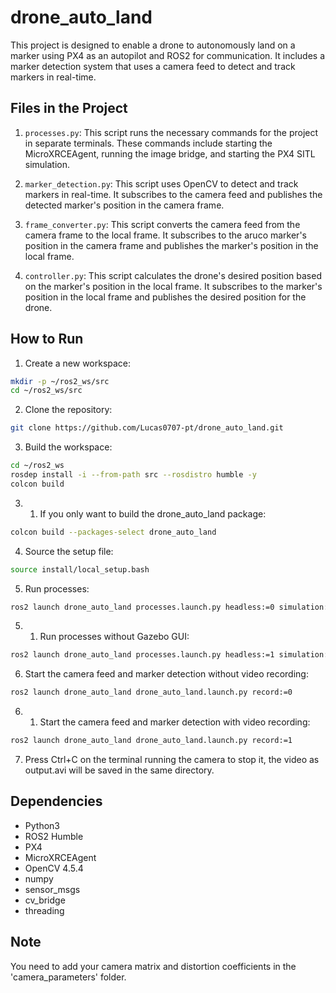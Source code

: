# drone_auto_land

This project is designed to enable a drone to autonomously land on a marker using PX4 as an autopilot and ROS2 for communication. It includes a marker detection system that uses a camera feed to detect and track markers in real-time.

## Files in the Project

1. `processes.py`: This script runs the necessary commands for the project in separate terminals. These commands include starting the MicroXRCEAgent, running the image bridge, and starting the PX4 SITL simulation.

2. `marker_detection.py`: This script uses OpenCV to detect and track markers in real-time. It subscribes to the camera feed and publishes the detected marker's position in the camera frame.

3. `frame_converter.py`: This script converts the camera feed from the camera frame to the local frame. It subscribes to the aruco marker's position in the camera frame and publishes the marker's position in the local frame.

4. `controller.py`: This script calculates the drone's desired position based on the marker's position in the local frame. It subscribes to the marker's position in the local frame and publishes the desired position for the drone.

## How to Run

1. Create a new workspace:

```bash
mkdir -p ~/ros2_ws/src
cd ~/ros2_ws/src
```

2. Clone the repository:

```bash
git clone https://github.com/Lucas0707-pt/drone_auto_land.git
```

3. Build the workspace:

```bash
cd ~/ros2_ws
rosdep install -i --from-path src --rosdistro humble -y
colcon build
```

3. 1) If you only want to build the drone_auto_land package:

```bash
colcon build --packages-select drone_auto_land
```

4. Source the setup file:

```bash
source install/local_setup.bash
```

5. Run processes:

```bash
ros2 launch drone_auto_land processes.launch.py headless:=0 simulation:=1
```

5. 1) Run processes without Gazebo GUI:

```bash
ros2 launch drone_auto_land processes.launch.py headless:=1 simulation:=1
```


6. Start the camera feed and marker detection without video recording:
    
```bash
ros2 launch drone_auto_land drone_auto_land.launch.py record:=0
```

6. 1) Start the camera feed and marker detection with video recording:

```bash
ros2 launch drone_auto_land drone_auto_land.launch.py record:=1
```


7. Press Ctrl+C on the terminal running the camera to stop it, the video as output.avi will be saved in the same directory.

## Dependencies

- Python3
- ROS2 Humble
- PX4
- MicroXRCEAgent
- OpenCV 4.5.4
- numpy
- sensor_msgs
- cv_bridge
- threading

## Note

You need to add your camera matrix and distortion coefficients in the 'camera_parameters' folder.




